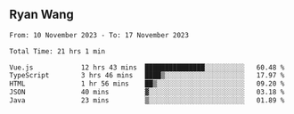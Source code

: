 ## Ryan Wang

<!--START_SECTION:waka-->

```txt
From: 10 November 2023 - To: 17 November 2023

Total Time: 21 hrs 1 min

Vue.js            12 hrs 43 mins  ███████████████░░░░░░░░░░   60.48 %
TypeScript        3 hrs 46 mins   ████▒░░░░░░░░░░░░░░░░░░░░   17.97 %
HTML              1 hr 56 mins    ██▒░░░░░░░░░░░░░░░░░░░░░░   09.20 %
JSON              40 mins         ▓░░░░░░░░░░░░░░░░░░░░░░░░   03.18 %
Java              23 mins         ▒░░░░░░░░░░░░░░░░░░░░░░░░   01.89 %
```

<!--END_SECTION:waka-->
